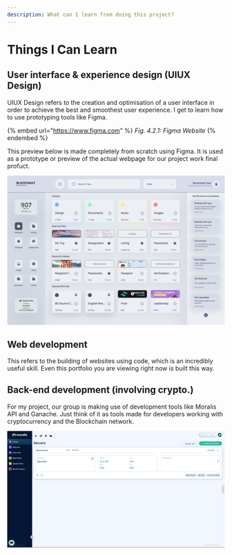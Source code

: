 ```yaml
---
description: What can I learn from doing this project?
---
```


# Things I Can Learn

## User interface & experience design (UIUX Design)

UIUX Design refers to the creation and optimisation of a user interface in order to achieve the best and smoothest user experience. I get to learn how to use prototyping tools like Figma.

{% embed url="https://www.figma.com" %}
_Fig. 4.2.1: Figma Website_
{% endembed %}

This preview below is made completely from scratch using Figma. It is used as a prototype or preview of the actual webpage for our project work final profuct.

![Fig. 4.2.2: Figma protoype/preview of BlockVault webpage](<../.gitbook/assets/Dashboard - Nord Light (1440 x 990).png>)

## Web development

This refers to the building of websites using code, which is an incredibly useful skill. Even this portfolio you are viewing right now is built this way.

## Back-end development (involving crypto.)

For my project, our group is making use of development tools like Moralis API and Ganache. Just think of it as tools made for developers working with cryptocurrency and the Blockchain network.

![Fig. 4.2.4: Screenshot of Moralis Developement Platform](../.gitbook/assets/a40f29a6-6544-41a1-8174-862b621843be.jpg)
